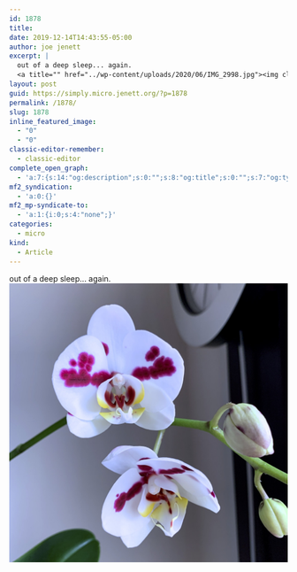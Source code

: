 ```yaml
---
id: 1878
title: 
date: 2019-12-14T14:43:55-05:00
author: joe jenett
excerpt: |
  out of a deep sleep... again.
  <a title="" href="../wp-content/uploads/2020/06/IMG_2998.jpg"><img class="alignnone size-full wp-image-1880" src="../wp-content/uploads/2020/06/IMG_2998.jpg" alt="" width="1512" height="1512" /></a>
layout: post
guid: https://simply.micro.jenett.org/?p=1878
permalink: /1878/
slug: 1878
inline_featured_image:
  - "0"
  - "0"
classic-editor-remember:
  - classic-editor
complete_open_graph:
  - 'a:7:{s:14:"og:description";s:0:"";s:8:"og:title";s:0:"";s:7:"og:type";s:0:"";s:12:"twitter:card";s:7:"summary";s:15:"twitter:creator";s:0:"";s:19:"twitter:description";s:0:"";s:8:"og:image";s:0:"";}'
mf2_syndication:
  - 'a:0:{}'
mf2_mp-syndicate-to:
  - 'a:1:{i:0;s:4:"none";}'
categories:
  - micro
kind:
  - Article
---
```

out of a deep sleep... again.<br />[<img loading="lazy" class="alignnone size-full wp-image-1880" src="../wp-content/uploads/2020/06/IMG_2998.jpg" alt="" />](../wp-content/uploads/2020/06/IMG_2998.jpg "deep sleep")